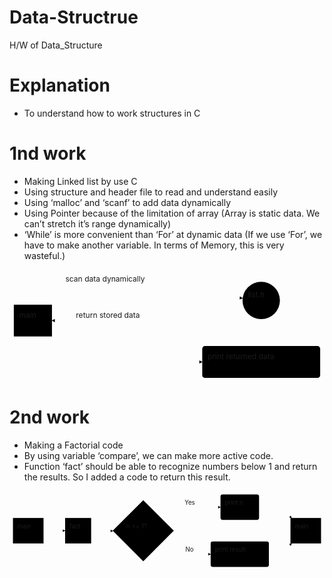 <!DOCTYPE html>
<html>

<head>
  <meta charset="utf-8">
  <meta name="viewport" content="width=device-width, initial-scale=1.0">
  <title>README</title>
  <link rel="stylesheet" href="https://stackedit.io/style.css" />
</head>

<body class="stackedit">
  <div class="stackedit__html"><h1 id="data-structrue">Data-Structrue</h1>
<p>H/W of Data_Structure</p>
<h1 id="explanation">Explanation</h1>
<ul>
<li>To understand how to work structures in C</li>
</ul>
<h1 id="nd-work">1nd work</h1>
<ul>
<li>Making Linked list by use C</li>
<li>Using structure and header file to read and understand easily</li>
<li>Using ‘malloc’ and ‘scanf’ to add data dynamically</li>
<li>Using Pointer because of the limitation of array (Array is static data. We can’t stretch it’s range dynamically)</li>
<li>‘While’ is more convenient than ‘For’ at dynamic data (If we use ‘For’, we have to make another variable. In terms of Memory, this is very wasteful.)</li>
</ul>
<div class="mermaid"><svg xmlns="http://www.w3.org/2000/svg" id="mermaid-svg-2758JjfqAaPgzd8u" width="100%" style="max-width: 584.953125px;" viewBox="0 0 584.953125 208.734375"><g transform="translate(-12, -12)"><g class="output"><g class="clusters"></g><g class="edgePaths"><g class="edgePath" style="opacity: 1;"><path class="path" d="M90.828125,92.83251632618888L230.375,39.5L444.9442356626431,64.91447408601444" marker-end="url(#arrowhead7171)" style="fill:none"></path><defs><marker id="arrowhead7171" viewBox="0 0 10 10" refX="9" refY="5" markerUnits="strokeWidth" markerWidth="8" markerHeight="6" orient="auto"><path d="M 0 0 L 10 5 L 0 10 z" class="arrowheadPath" style="stroke-width: 1; stroke-dasharray: 1, 0;"></path></marker></defs></g><g class="edgePath" style="opacity: 1;"><path class="path" d="M445.087571949411,74.15356668337412L230.375,106.3671875L90.828125,106.3671875" marker-end="url(#arrowhead7172)" style="fill:none"></path><defs><marker id="arrowhead7172" viewBox="0 0 10 10" refX="9" refY="5" markerUnits="strokeWidth" markerWidth="8" markerHeight="6" orient="auto"><path d="M 0 0 L 10 5 L 0 10 z" class="arrowheadPath" style="stroke-width: 1; stroke-dasharray: 1, 0;"></path></marker></defs></g><g class="edgePath" style="opacity: 1;"><path class="path" d="M90.828125,121.92597119892834L230.375,183.234375L369.921875,183.234375" marker-end="url(#arrowhead7173)" style="fill:none"></path><defs><marker id="arrowhead7173" viewBox="0 0 10 10" refX="9" refY="5" markerUnits="strokeWidth" markerWidth="8" markerHeight="6" orient="auto"><path d="M 0 0 L 10 5 L 0 10 z" class="arrowheadPath" style="stroke-width: 1; stroke-dasharray: 1, 0;"></path></marker></defs></g></g><g class="edgeLabels"><g class="edgeLabel" transform="translate(230.375,39.5)" style="opacity: 1;"><g transform="translate(-114.546875,-19.5)" class="label"><foreignObject width="229.1015625" height="39"><div xmlns="http://www.w3.org/1999/xhtml" style="display: inline-block; white-space: nowrap;"><span class="edgeLabel">scan data dynamically</span></div></foreignObject></g></g><g class="edgeLabel" transform="translate(230.375,106.3671875)" style="opacity: 1;"><g transform="translate(-95.0234375,-19.5)" class="label"><foreignObject width="190.0546875" height="39"><div xmlns="http://www.w3.org/1999/xhtml" style="display: inline-block; white-space: nowrap;"><span class="edgeLabel">return stored data</span></div></foreignObject></g></g><g class="edgeLabel" transform="" style="opacity: 1;"><g transform="translate(0,0)" class="label"><foreignObject width="0" height="0"><div xmlns="http://www.w3.org/1999/xhtml" style="display: inline-block; white-space: nowrap;"><span class="edgeLabel"></span></div></foreignObject></g></g></g><g class="nodes"><g class="node" id="A" transform="translate(55.4140625,106.3671875)" style="opacity: 1;"><rect rx="0" ry="0" x="-35.4140625" y="-29.5" width="70.828125" height="59"></rect><g class="label" transform="translate(0,0)"><g transform="translate(-25.4140625,-19.5)"><foreignObject width="50.8359375" height="39"><div xmlns="http://www.w3.org/1999/xhtml" style="display: inline-block; white-space: nowrap;">main</div></foreignObject></g></g></g><g class="node" id="B" transform="translate(479.4375,69)" style="opacity: 1;"><circle x="-34.734375" y="-29.5" r="34.734375"></circle><g class="label" transform="translate(0,0)"><g transform="translate(-24.734375,-19.5)"><foreignObject width="49.4765625" height="39"><div xmlns="http://www.w3.org/1999/xhtml" style="display: inline-block; white-space: nowrap;">list.h</div></foreignObject></g></g></g><g class="node" id="D" transform="translate(479.4375,183.234375)" style="opacity: 1;"><rect rx="5" ry="5" x="-109.515625" y="-29.5" width="219.03125" height="59"></rect><g class="label" transform="translate(0,0)"><g transform="translate(-99.515625,-19.5)"><foreignObject width="199.03125" height="39"><div xmlns="http://www.w3.org/1999/xhtml" style="display: inline-block; white-space: nowrap;">print returned data</div></foreignObject></g></g></g></g></g></g></svg></div>
<h1 id="nd-work-1">2nd work</h1>
<ul>
<li>Making a Factorial code</li>
<li>By using variable ‘compare’, we can make more active code.</li>
<li>Function ‘fact’ should be able to recognize numbers below 1 and return the results. So I added a code to return this result.</li>
</ul>
<div class="mermaid"><svg xmlns="http://www.w3.org/2000/svg" id="mermaid-svg-bdDVGkO7GPRTLZw0" width="100%" style="max-width: 729.75px;" viewBox="0 0 729.75 184"><g transform="translate(-12, -12)"><g class="output"><g class="clusters"></g><g class="edgePaths"><g class="edgePath" style="opacity: 1;"><path class="path" d="M90.828125,104L115.828125,104L140.828125,104" marker-end="url(#arrowhead7199)" style="fill:none"></path><defs><marker id="arrowhead7199" viewBox="0 0 10 10" refX="9" refY="5" markerUnits="strokeWidth" markerWidth="8" markerHeight="6" orient="auto"><path d="M 0 0 L 10 5 L 0 10 z" class="arrowheadPath" style="stroke-width: 1; stroke-dasharray: 1, 0;"></path></marker></defs></g><g class="edgePath" style="opacity: 1;"><path class="path" d="M201.15625,104L226.15625,104L251.65625,104.5" marker-end="url(#arrowhead7200)" style="fill:none"></path><defs><marker id="arrowhead7200" viewBox="0 0 10 10" refX="9" refY="5" markerUnits="strokeWidth" markerWidth="8" markerHeight="6" orient="auto"><path d="M 0 0 L 10 5 L 0 10 z" class="arrowheadPath" style="stroke-width: 1; stroke-dasharray: 1, 0;"></path></marker></defs></g><g class="edgePath" style="opacity: 1;"><path class="path" d="M370.1698920729438,81.54489207294381L435.328125,49.5L500.8125,49.5" marker-end="url(#arrowhead7201)" style="fill:none"></path><defs><marker id="arrowhead7201" viewBox="0 0 10 10" refX="9" refY="5" markerUnits="strokeWidth" markerWidth="8" markerHeight="6" orient="auto"><path d="M 0 0 L 10 5 L 0 10 z" class="arrowheadPath" style="stroke-width: 1; stroke-dasharray: 1, 0;"></path></marker></defs></g><g class="edgePath" style="opacity: 1;"><path class="path" d="M590.140625,49.5L637.921875,49.5L665.634747706422,74.5" marker-end="url(#arrowhead7202)" style="fill:none"></path><defs><marker id="arrowhead7202" viewBox="0 0 10 10" refX="9" refY="5" markerUnits="strokeWidth" markerWidth="8" markerHeight="6" orient="auto"><path d="M 0 0 L 10 5 L 0 10 z" class="arrowheadPath" style="stroke-width: 1; stroke-dasharray: 1, 0;"></path></marker></defs></g><g class="edgePath" style="opacity: 1;"><path class="path" d="M370.1698920729438,127.45510792705619L435.328125,158.5L478.03125,158.5" marker-end="url(#arrowhead7203)" style="fill:none"></path><defs><marker id="arrowhead7203" viewBox="0 0 10 10" refX="9" refY="5" markerUnits="strokeWidth" markerWidth="8" markerHeight="6" orient="auto"><path d="M 0 0 L 10 5 L 0 10 z" class="arrowheadPath" style="stroke-width: 1; stroke-dasharray: 1, 0;"></path></marker></defs></g><g class="edgePath" style="opacity: 1;"><path class="path" d="M612.921875,158.5L637.921875,158.5L665.634747706422,133.5" marker-end="url(#arrowhead7204)" style="fill:none"></path><defs><marker id="arrowhead7204" viewBox="0 0 10 10" refX="9" refY="5" markerUnits="strokeWidth" markerWidth="8" markerHeight="6" orient="auto"><path d="M 0 0 L 10 5 L 0 10 z" class="arrowheadPath" style="stroke-width: 1; stroke-dasharray: 1, 0;"></path></marker></defs></g></g><g class="edgeLabels"><g class="edgeLabel" transform="" style="opacity: 1;"><g transform="translate(0,0)" class="label"><foreignObject width="0" height="0"><div xmlns="http://www.w3.org/1999/xhtml" style="display: inline-block; white-space: nowrap;"><span class="edgeLabel"></span></div></foreignObject></g></g><g class="edgeLabel" transform="" style="opacity: 1;"><g transform="translate(0,0)" class="label"><foreignObject width="0" height="0"><div xmlns="http://www.w3.org/1999/xhtml" style="display: inline-block; white-space: nowrap;"><span class="edgeLabel"></span></div></foreignObject></g></g><g class="edgeLabel" transform="translate(435.328125,49.5)" style="opacity: 1;"><g transform="translate(-17.703125,-19.5)" class="label"><foreignObject width="35.4140625" height="39"><div xmlns="http://www.w3.org/1999/xhtml" style="display: inline-block; white-space: nowrap;"><span class="edgeLabel">Yes</span></div></foreignObject></g></g><g class="edgeLabel" transform="" style="opacity: 1;"><g transform="translate(0,0)" class="label"><foreignObject width="0" height="0"><div xmlns="http://www.w3.org/1999/xhtml" style="display: inline-block; white-space: nowrap;"><span class="edgeLabel"></span></div></foreignObject></g></g><g class="edgeLabel" transform="translate(435.328125,158.5)" style="opacity: 1;"><g transform="translate(-15.78125,-19.5)" class="label"><foreignObject width="31.5703125" height="39"><div xmlns="http://www.w3.org/1999/xhtml" style="display: inline-block; white-space: nowrap;"><span class="edgeLabel">No</span></div></foreignObject></g></g><g class="edgeLabel" transform="" style="opacity: 1;"><g transform="translate(0,0)" class="label"><foreignObject width="0" height="0"><div xmlns="http://www.w3.org/1999/xhtml" style="display: inline-block; white-space: nowrap;"><span class="edgeLabel"></span></div></foreignObject></g></g></g><g class="nodes"><g class="node" id="A" transform="translate(55.4140625,104)" style="opacity: 1;"><rect rx="0" ry="0" x="-35.4140625" y="-29.5" width="70.828125" height="59"></rect><g class="label" transform="translate(0,0)"><g transform="translate(-25.4140625,-19.5)"><foreignObject width="50.8359375" height="39"><div xmlns="http://www.w3.org/1999/xhtml" style="display: inline-block; white-space: nowrap;">main</div></foreignObject></g></g></g><g class="node" id="B" transform="translate(170.9921875,104)" style="opacity: 1;"><rect rx="0" ry="0" x="-30.1640625" y="-29.5" width="60.328125" height="59"></rect><g class="label" transform="translate(0,0)"><g transform="translate(-20.1640625,-19.5)"><foreignObject width="40.3359375" height="39"><div xmlns="http://www.w3.org/1999/xhtml" style="display: inline-block; white-space: nowrap;">fact</div></foreignObject></g></g></g><g class="node" id="C" transform="translate(321.890625,104)" style="opacity: 1;"><polygon points="70.734375,0 141.46875,-70.734375 70.734375,-141.46875 0,-70.734375" rx="5" ry="5" transform="translate(-70.734375,70.734375)"></polygon><g class="label" transform="translate(0,0)"><g transform="translate(-39.09375,-19.5)"><foreignObject width="78.1875" height="39"><div xmlns="http://www.w3.org/1999/xhtml" style="display: inline-block; white-space: nowrap;">n &lt;= 1?</div></foreignObject></g></g></g><g class="node" id="D" transform="translate(545.4765625,49.5)" style="opacity: 1;"><rect rx="5" ry="5" x="-44.6640625" y="-29.5" width="89.328125" height="59"></rect><g class="label" transform="translate(0,0)"><g transform="translate(-34.6640625,-19.5)"><foreignObject width="69.328125" height="39"><div xmlns="http://www.w3.org/1999/xhtml" style="display: inline-block; white-space: nowrap;">print n</div></foreignObject></g></g></g><g class="node" id="H" transform="translate(698.3359375,104)" style="opacity: 1;"><rect rx="0" ry="0" x="-35.4140625" y="-29.5" width="70.828125" height="59"></rect><g class="label" transform="translate(0,0)"><g transform="translate(-25.4140625,-19.5)"><foreignObject width="50.8359375" height="39"><div xmlns="http://www.w3.org/1999/xhtml" style="display: inline-block; white-space: nowrap;">main</div></foreignObject></g></g></g><g class="node" id="E" transform="translate(545.4765625,158.5)" style="opacity: 1;"><rect rx="5" ry="5" x="-67.4453125" y="-29.5" width="134.890625" height="59"></rect><g class="label" transform="translate(0,0)"><g transform="translate(-57.4453125,-19.5)"><foreignObject width="114.890625" height="39"><div xmlns="http://www.w3.org/1999/xhtml" style="display: inline-block; white-space: nowrap;">print result</div></foreignObject></g></g></g></g></g></g></svg></div>
</div>
</body>

</html>
